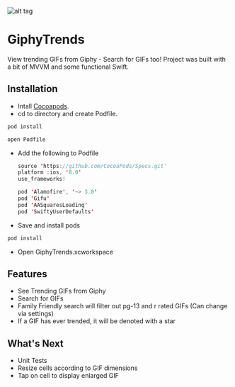 ![alt tag](https://github.com/jtezanos/GiphyTrends/blob/master/GiphyTrends.gif)
# GiphyTrends
View trending GIFs from Giphy - Search for GIFs too! Project was built with a bit of MVVM and some functional Swift.

## Installation
- Intall [Cocoapods](http://guides.cocoapods.org/using/getting-started.html#installation).
- cd to directory and create Podfile.
```swift
pod install
```
```swift
open Podfile
```
- Add the following to Podfile
  ```swift
  source 'https://github.com/CocoaPods/Specs.git'
  platform :ios, '8.0'
  use_frameworks!

  pod 'Alamofire', '~> 3.0'
  pod 'Gifu'
  pod 'AASquaresLoading'
  pod 'SwiftyUserDefaults'
  ```
- Save and install pods
```swift
pod install
```
- Open GiphyTrends.xcworkspace

## Features
- See Trending GIFs from Giphy
- Search for GIFs
- Family Friendly search will filter out pg-13 and r rated GIFs (Can change via settings)
- If a GIF has ever trended, it will be denoted with a star

## What's Next
- Unit Tests
- Resize cells according to GIF dimensions
- Tap on cell to display enlarged GIF
